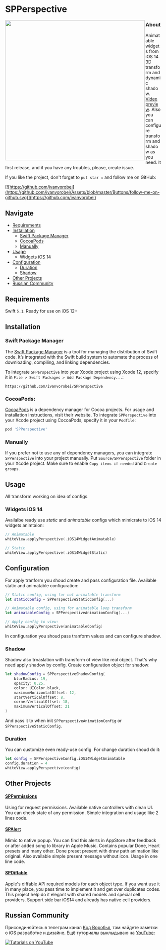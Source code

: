 # SPPerspective

<img align="left" src="https://github.com/ivanvorobei/SPPerspective/blob/main/Assets/Readme/Preview%20-%201.0.png" width="450"/>

### About

Animatable widgets from iOS 14. 3D transform and dynamic shadow. [Video preview](https://cdn.ivanvorobei.by/github/SPPerspective/Preview.mov). Also you can configure transform and shadow as you need.
It first release, and if you have any troubles, please, create issue.

If you like the project, don't forget to `put star ★` and follow me on GitHub:

[![https://github.com/ivanvorobei](https://github.com/ivanvorobei/Assets/blob/master/Buttons/follow-me-on-github.svg)](https://github.com/ivanvorobei)

## Navigate

- [Requirements](#requirements)
- [Installation](#installation)
    - [Swift Package Manager](#swift-package-manager)
    - [CocoaPods](#cocoapods)
    - [Manually](#manually)
- [Usage](#usage)
    - [Widgets iOS 14](#widgets-ios-14)
- [Configuration](#configuration)
    - [Duration](#duration)
    - [Shadow](#shadow)
- [Other Projects](#other-projects)
- [Russian Community](#russian-community)

## Requirements

Swift `5.1`. Ready for use on iOS 12+

## Installation

### Swift Package Manager

The [Swift Package Manager](https://swift.org/package-manager/) is a tool for managing the distribution of Swift code. It’s integrated with the Swift build system to automate the process of downloading, compiling, and linking dependencies.

To integrate `SPPerspective` into your Xcode project using Xcode 12, specify it in `File > Swift Packages > Add Package Dependency...`:

```ogdl
https://github.com/ivanvorobei/SPPerspective
```

### CocoaPods:

[CocoaPods](https://cocoapods.org) is a dependency manager for Cocoa projects. For usage and installation instructions, visit their website. To integrate `SPPerspective` into your Xcode project using CocoaPods, specify it in your `Podfile`:

```ruby
pod 'SPPerspective'
```

### Manually

If you prefer not to use any of dependency managers, you can integrate `SPPerspective` into your project manually. Put `Source/SPPerspective` folder in your Xcode project. Make sure to enable `Copy items if needed` and `Create groups`.

## Usage

All transform working on idea of configs.

### Widgets iOS 14

Availalbe ready use *static* and *animatable* configs which mimicrate to iOS 14 widgets animtaion:

```swift
// Animatable
whiteView.applyPerspective(.iOS14WidgetAnimatable)

// Static
whiteView.applyPerspective(.iOS14WidgetStatic)
```

## Configuration

For apply tranform you shoud create and pass configuration file. Available static and animatable configuration:

```swift
// Static config, using for not animatable transform
let staticConfig = SPPerspectiveStaticConfig(...)

// Animatable config, using for animatable loop transform
let animatableConfig = SPPerspectiveAnimationConfig(...)

// Apply config to view:
whiteView.applyPerspective(animatableConfig)
```

In configuration you shoud pass tranform values and can configure shadow.

### Shadow

Shadow also trnaslation with transform of view like real object. That's why need apply shadow by config. Create configuration object for shadow:

```swift
let shadowConfig = SPPerspectiveShadowConfig(
    blurRadius: 19,
    opacity: 0.25,
    color: UIColor.black,
    maximumHorizontalOffset: 12,
    startVerticalOffset: 8,
    cornerVerticalOffset: 18,
    maximumVerticalOffset: 21
)
```

And pass it to when init `SPPerspectiveAnimationConfig` or `SPPerspectiveStaticConfig`.

### Duration

You can customize even ready-use config. For change duration shoud do it:

```swift
let config = SPPerspectiveConfig.iOS14WidgetAnimatable
config.duration = 4
whiteView.applyPerspective(config)
```

## Other Projects

#### [SPPermissions](https://github.com/ivanvorobei/SPPermissions)
Using for request permissions. Available native controllers with clean UI.  You can check state of any permission. Simple integration and usage like 2 lines code.

#### [SPAlert](https://github.com/ivanvorobei/SPAlert)
Mimic to native popup. You can find this alerts in AppStore after feedback or after added song to library in Apple Music. Contains popular Done, Heart presets and many other. Done preset present with draw path animation like original. Also available simple present message without icon. Usage in one line code.

#### [SPDiffable](https://github.com/ivanvorobei/SPDiffable)
Apple's diffable API required models for each object type. If you want use it in many place, you pass time to implement it and get over duplicates codes. This project help do it elegant with shared models and special cell providers. Support side bar iOS14 and already has native cell providers.

## Russian Community

Присоединяйтесь в телеграм канал [Код Воробья](https://sparrowcode.by/telegram), там найдете заметки о iOS разработке и дизайне. Ещё туториалы выклыдываю на [YouTube](https://sparrowcode.by/youtube):

[![Tutorials on YouTube](https://github.com/ivanvorobei/Assets/blob/master/Russian%20Community/youtube-preview.jpg)](https://sparrowcode.by/youtube)
